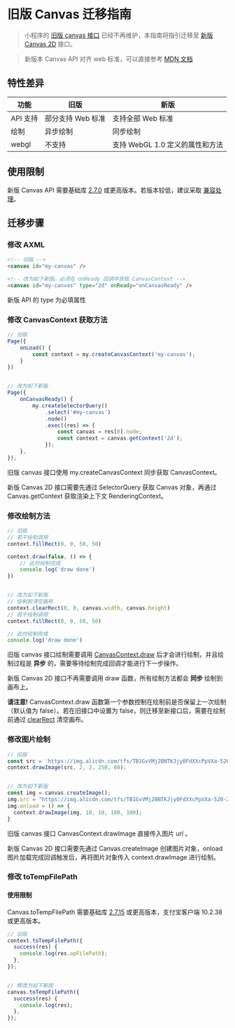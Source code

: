 # 旧版 Canvas 迁移指南
> 小程序的 [旧版 canvas 接口](https://opendocs.alipay.com/mini/api/canvascontext) 已经不再维护，本指南将指引迁移至 [新版 Canvas 2D](https://opendocs.alipay.com/mini/01vzqv) 接口。

> 新版本 Canvas API 对齐 web 标准，可以直接参考 [MDN 文档](https://developer.mozilla.org/en-US/docs/Web/API/Canvas_API)


## 特性差异
| 功能 | **旧版** | **新版** |
| --- | --- | --- |
| API 支持 | 部分支持 Web 标准 | 支持全部 Web 标准 |
| 绘制 | 异步绘制 | 同步绘制 |
| webgl| 不支持 | 支持 WebGL 1.0 定义的属性和方法 |

## 使用限制

新版 Canvas API 需要基础库 [2.7.0](https://opendocs.alipay.com/mini/framework/lib-upgrade-v2) 或更高版本。若版本较低，建议采取 [兼容处理](https://opendocs.alipay.com/mini/framework/compatibility)。

## 迁移步骤


### 修改 AXML

```html
<!-- 旧版 -->
<canvas id="my-canvas" />

<!-- 改为如下新版。必须在 onReady 回调中获取 CanvasContext -->
<canvas id="my-canvas" type="2d" onReady="onCanvasReady" />
```
新版 API 的 type 为必填属性



### 修改 CanvasContext 获取方法
```js
// 旧版
Page({
    onLoad() {
        const context = my.createCanvasContext('my-canvas');
    }
})


// 改为如下新版
Page({
    onCanvasReady() {
        my.createSelectorQuery()
            .select('#my-canvas')
            .node()
            .exec((res) => {
                const canvas = res[0].node;
                const context = canvas.getContext('2d');
            });
    },
});
```


旧版 canvas 接口使用 my.createCanvasContext 同步获取 CanvasContext。

新版 Canvas 2D 接口需要先通过 SelectorQuery 获取 Canvas 对象，再通过 Canvas.getContext 获取渲染上下文 RenderingContext。


### 修改绘制方法
```js
// 旧版
// 若干绘制调用
context.fillRect(0, 0, 50, 50)

context.draw(false, () => {
    // 此时绘制完成
    console.log('draw done')
})


// 改为如下新版
// 绘制前清空画布
context.clearRect(0, 0, canvas.width, canvas.height)
// 若干绘制调用
context.fillRect(0, 0, 50, 50)

// 此时绘制完成
console.log('draw done')

```
旧版 canvas 接口绘制需要调用 [CanvasContext.draw](https://opendocs.alipay.com/mini/api/he6iwx) 后才会进行绘制，并且绘制过程是 **异步** 的，需要等待绘制完成回调才能进行下一步操作。

新版 Canvas 2D 接口不再需要调用 draw 函数，所有绘制方法都会 **同步** 绘制到画布上。

**请注意!** CanvasContext.draw 函数第一个参数控制在绘制前是否保留上一次绘制（默认值为 false）。若在旧接口中设置为 false，则迁移至新接口后，需要在绘制前通过 [clearRect](https://opendocs.alipay.com/mini/api/xg3h06) 清空画布。


### 修改图片绘制
```js
// 旧版
const src = 'https://img.alicdn.com/tfs/TB1GvVMj2BNTKJjy0FdXXcPpVXa-520-280.jpg'
context.drawImage(src, 2, 2, 250, 80);


// 改为如下新版
const img = canvas.createImage();
img.src = "https://img.alicdn.com/tfs/TB1GvVMj2BNTKJjy0FdXXcPpVXa-520-280.jpg";
img.onload = () => {
  context.drawImage(img, 10, 10, 100, 100);
}
```
旧版 canvas 接口 CanvasContext.drawImage 直接传入图片 url 。

新版 Canvas 2D 接口需要先通过 Canvas.createImage 创建图片对象，onload 图片加载完成回调触发后，再将图片对象传入 context.drawImage 进行绘制。

### 修改 toTempFilePath

#### 使用限制

Canvas.toTempFilePath 需要基础库 [2.7.15](https://opendocs.alipay.com/mini/framework/lib) 或更高版本，支付宝客户端 10.2.38 或更高版本。

```js
// 旧版
context.toTempFilePath({
  success(res) {
    console.log(res.apFilePath);
  },
});


// 修改为如下新版
canvas.toTempFilePath({
  success(res) {
    console.log(res);
  },
});
```
